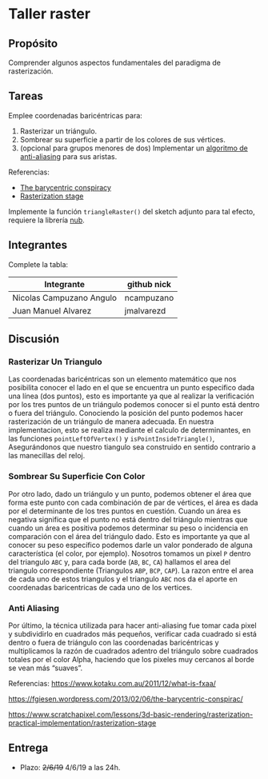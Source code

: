 # Taller raster

## Propósito

Comprender algunos aspectos fundamentales del paradigma de rasterización.

## Tareas

Emplee coordenadas baricéntricas para:

1. Rasterizar un triángulo.
2. Sombrear su superficie a partir de los colores de sus vértices.
3. (opcional para grupos menores de dos) Implementar un [algoritmo de anti-aliasing](https://www.scratchapixel.com/lessons/3d-basic-rendering/rasterization-practical-implementation/rasterization-practical-implementation) para sus aristas.

Referencias:

* [The barycentric conspiracy](https://fgiesen.wordpress.com/2013/02/06/the-barycentric-conspirac/)
* [Rasterization stage](https://www.scratchapixel.com/lessons/3d-basic-rendering/rasterization-practical-implementation/rasterization-stage)

Implemente la función ```triangleRaster()``` del sketch adjunto para tal efecto, requiere la librería [nub](https://github.com/nakednous/nub/releases).

## Integrantes

Complete la tabla:

| Integrante | github nick |
|------------|-------------|
| Nicolas Campuzano Angulo | ncampuzano |
| Juan Manuel Alvarez | jmalvarezd |

## Discusión

### Rasterizar Un Triangulo

Las coordenadas baricéntricas son un elemento matemático que nos posibilita conocer el lado en el que se encuentra un punto especifico dada una línea (dos puntos), esto es importante ya que al realizar la verificación por los tres puntos de un triángulo podemos conocer si el punto está dentro o fuera del triángulo. Conociendo la posición del punto podemos hacer rasterización de un triángulo de manera adecuada. En nuestra implementacion, esto se realiza mediante el calculo de determinantes, en las funciones `pointLeftOfVertex()` y `isPointInsideTriangle()`, Asegurándonos que nuestro tiangulo sea construido en sentido contrario a las manecillas del reloj.

### Sombrear Su Superficie Con Color

Por otro lado, dado un triángulo y un punto, podemos obtener el área que forma este punto con cada combinación de par de vértices, el área es dada por el determinante de los tres puntos en cuestión. Cuando un área es negativa significa que el punto no está dentro del triángulo mientras que cuando un área es positiva podemos determinar su peso o incidencia en comparación con el área del triángulo dado. Esto es importante ya que al conocer su peso específico podemos darle un valor ponderado de alguna característica (el color, por ejemplo). Nosotros tomamos un pixel `P` dentro del triangulo `ABC` y, para cada borde (`AB`, `BC`, `CA`) hallamos el area del triangulo correspondiente (Triangulos `ABP`, `BCP`, `CAP`). La razon entre el area de cada uno de estos triangulos y el triangulo `ABC` nos da el aporte en coordenadas baricentricas de cada uno de los vertices.

### Anti Aliasing

Por último, la técnica utilizada para hacer anti-aliasing fue tomar cada pixel y subdividirlo en cuadrados más pequeños, verificar cada cuadrado si está dentro o fuera de triángulo con las coordenadas baricéntricas y multiplicamos la razón de cuadrados adentro del triángulo sobre cuadrados totales por el color Alpha, haciendo que los pixeles muy cercanos al borde se vean más “suaves”.

Referencias: https://www.kotaku.com.au/2011/12/what-is-fxaa/ 

https://fgiesen.wordpress.com/2013/02/06/the-barycentric-conspirac/

https://www.scratchapixel.com/lessons/3d-basic-rendering/rasterization-practical-implementation/rasterization-stage


## Entrega

* Plazo: ~~2/6/19~~ 4/6/19 a las 24h.
